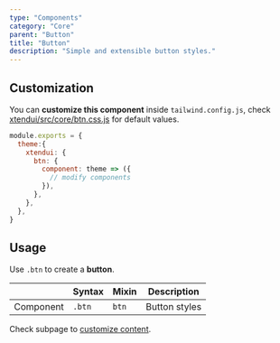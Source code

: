 ```yaml
---
type: "Components"
category: "Core"
parent: "Button"
title: "Button"
description: "Simple and extensible button styles."
---
```


## Customization

You can **customize this component** inside `tailwind.config.js`, check [xtendui/src/core/btn.css.js](https://github.com/minimit/xtendui/blob/beta/src/core/btn.css.js) for default values.

```jsx
module.exports = {
  theme:{
    xtendui: {
      btn: {
        component: theme => ({
          // modify components
        }),
      },
    },
  },
}
```

## Usage

Use `.btn` to create a **button**.

<div class="table-overflow">

|                      | Syntax                          | Mixin            | Description                   |
| ----------------------- | ----------------------------------------- | -----------------------------| ----------------------------- |
| Component                  | `.btn`                     | `btn`                | Button styles            |

</div>

<demo>
  <demovanilla src="vanilla/components/core/button/usage">
  </demovanilla>
</demo>

Check subpage to [customize content](/components/core/button/content).
